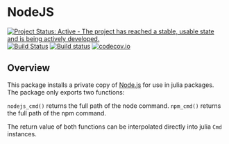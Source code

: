 # NodeJS

[![Project Status: Active - The project has reached a stable, usable state and is being actively developed.](http://www.repostatus.org/badges/latest/active.svg)](http://www.repostatus.org/#active)
[![Build Status](https://travis-ci.org/davidanthoff/NodeJS.jl.svg?branch=master)](https://travis-ci.org/davidanthoff/NodeJS.jl)
[![Build status](https://ci.appveyor.com/api/projects/status/5o398n4i1ug23v4s/branch/master?svg=true)](https://ci.appveyor.com/project/davidanthoff/nodejs-jl/branch/master)
[![codecov.io](http://codecov.io/github/davidanthoff/NodeJS.jl/coverage.svg?branch=master)](http://codecov.io/github/davidanthoff/NodeJS.jl?branch=master)

## Overview

This package installs a private copy of [Node.js](https://nodejs.org/en/) for use in julia packages. The package only exports two functions:

``nodejs_cmd()`` returns the full path of the node command.
``npm_cmd()`` returns the full path of the npm command.

The return value of both functions can be interpolated directly into julia ``Cmd`` instances.
